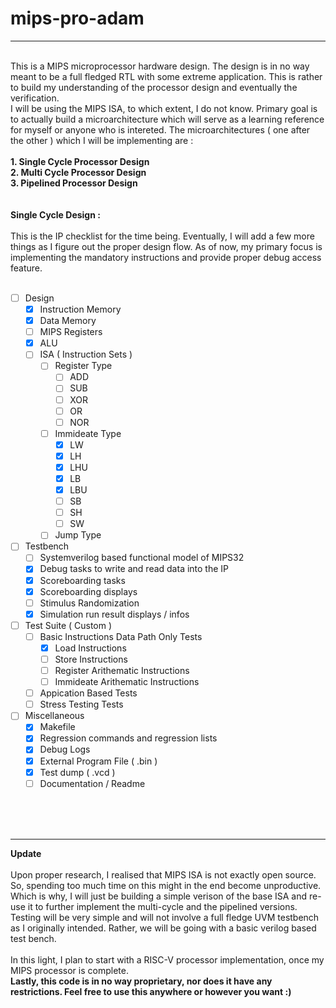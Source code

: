 # mips-pro-adam
------------------------
<br />
This is a MIPS microprocessor hardware design. The design is in no way meant to be a full fledged RTL with some extreme application. This is rather to build my understanding of the processor design and eventually the verification. <br />
I will be using the MIPS ISA, to which extent, I do not know. Primary goal is to actually build a microarchitecture which will serve as a learning reference for myself or anyone who is intereted. The microarchitectures ( one after the other ) which I will be implementing are :<br />
<br />
<b>1. Single Cycle Processor Design</b><br />
<b>2. Multi Cycle Processor Design</b><br />
<b>3. Pipelined Processor Design</b><br />
<br />
<br />
<b>Single Cycle Design :</b><br />
<br />
This is the IP checklist for the time being. Eventually, I will add a few more things as I figure out the proper design flow. As of now, my primary focus is implementing the mandatory instructions and provide proper debug access feature.<br />
<br />

- [ ] Design
  - [X] Instruction Memory
  - [X] Data Memory
  - [ ] MIPS Registers
  - [X] ALU
  - [ ] ISA ( Instruction Sets )
    - [ ] Register Type
      - [ ] ADD
      - [ ] SUB
      - [ ] XOR
      - [ ] OR
      - [ ] NOR
    - [ ] Immideate Type
      - [X] LW
      - [X] LH
      - [X] LHU
      - [X] LB
      - [X] LBU
      - [ ] SB
      - [ ] SH
      - [ ] SW
    - [ ] Jump Type
- [ ] Testbench
  - [ ] Systemverilog based functional model of MIPS32
  - [X] Debug tasks to write and read data into the IP
  - [X] Scoreboarding tasks
  - [X] Scoreboarding displays
  - [ ] Stimulus Randomization
  - [X] Simulation run result displays / infos
- [ ] Test Suite ( Custom )
  - [ ] Basic Instructions Data Path Only Tests
    - [X] Load Instructions
    - [ ] Store Instructions
    - [ ] Register Arithematic Instructions
    - [ ] Immideate Arithematic Instructions
  - [ ] Appication Based Tests
  - [ ] Stress Testing Tests
- [ ] Miscellaneous
  - [X] Makefile
  - [X] Regression commands and regression lists
  - [X] Debug Logs
  - [X] External Program File ( .bin )
  - [X] Test dump ( .vcd )
  - [ ] Documentation / Readme
<br />
<br />
<br />

------------------------
<b>Update</b><br /><br />
Upon proper research, I realised that MIPS ISA is not exactly open source. So, spending too much time on this might in the end become unproductive. Which is why, I will just be building a simple verison of the base ISA and re-use it to further implement the multi-cycle and the pipelined versions. Testing will be very simple and will not involve a full fledge UVM testbench as I originally intended. Rather, we will be going with a basic verilog based test bench.<br /><br />
In this light, I plan to start with a RISC-V processor implementation, once my MIPS processor is complete.<br />
<b>Lastly, this code is in no way proprietary, nor does it have any restrictions. Feel free to use this anywhere or however you want :)</b>
